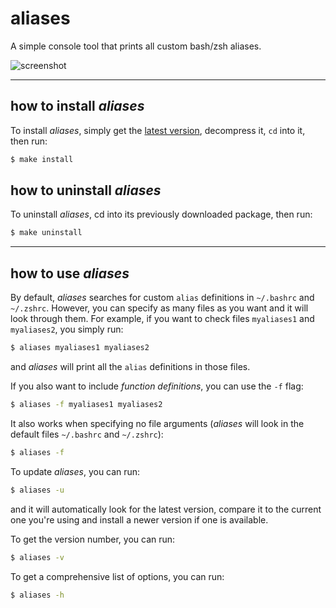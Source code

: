 # aliases
A simple console tool that prints all custom bash/zsh aliases.

![screenshot](https://i.imgur.com/zi8NUl6.png)

---

## how to install _aliases_
To install _aliases_, simply get the [latest version](https://github.com/kokkonisd/aliases/releases/latest), decompress it, `cd` into it, then run:

```bash
$ make install
```

## how to uninstall _aliases_
To uninstall _aliases_, cd into its previously downloaded package, then run:

```bash
$ make uninstall
```

---

## how to use _aliases_

By default, _aliases_ searches for custom `alias` definitions in `~/.bashrc` and `~/.zshrc`.
However, you can specify as many files as you want and it will look through them.
For example, if you want to check files `myaliases1` and `myaliases2`, you simply run:

```bash
$ aliases myaliases1 myaliases2
```

and _aliases_ will print all the `alias` definitions in those files.

If you also want to include _function definitions_, you can use the `-f` flag:

```bash
$ aliases -f myaliases1 myaliases2
```

It also works when specifying no file arguments (_aliases_ will look in the default files `~/.bashrc` and `~/.zshrc`):

```bash
$ aliases -f
```

To update _aliases_, you can run:

```bash
$ aliases -u
```

and it will automatically look for the latest version, compare it to the current one you're using and install a newer version if one is available.

To get the version number, you can run:

```bash
$ aliases -v
```

To get a comprehensive list of options, you can run:

```bash
$ aliases -h
```
